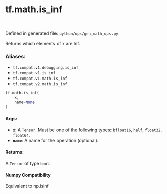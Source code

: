 <div itemscope itemtype="http://developers.google.com/ReferenceObject">
<meta itemprop="name" content="tf.math.is_inf" />
<meta itemprop="path" content="Stable" />
</div>

# tf.math.is_inf

<!-- Insert buttons -->

<table class="tfo-notebook-buttons tfo-api" align="left">
</table>

Defined in generated file: `python/ops/gen_math_ops.py`



<!-- Start diff -->
Returns which elements of x are Inf.

### Aliases:

* `tf.compat.v1.debugging.is_inf`
* `tf.compat.v1.is_inf`
* `tf.compat.v1.math.is_inf`
* `tf.compat.v2.math.is_inf`


``` python
tf.math.is_inf(
    x,
    name=None
)
```



<!-- Placeholder for "Used in" -->



#### Args:


* <b>`x`</b>: A `Tensor`. Must be one of the following types: `bfloat16`, `half`, `float32`, `float64`.
* <b>`name`</b>: A name for the operation (optional).


#### Returns:

A `Tensor` of type `bool`.


#### Numpy Compatibility
Equivalent to np.isinf

